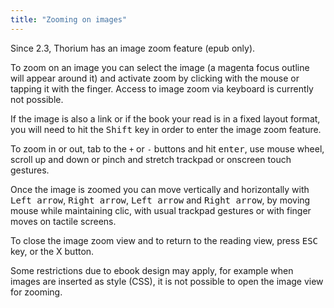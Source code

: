 ```yaml
---
title: "Zooming on images"
---
```

Since 2.3, Thorium has an image zoom feature (epub only).

To zoom on an image you can select the image (a magenta focus outline will appear around it) and activate zoom by clicking with the mouse or tapping it with the finger. Access to image zoom via keyboard is currently not possible.

If the image is also a link or if the book your read is in a fixed layout format, you will need to hit the <kbd>Shift</kbd> key in order to enter the image zoom feature.

To zoom in or out, tab to the `+` or `-` buttons and hit <kbd>enter</kbd>, use mouse wheel, scroll up and down or pinch and stretch trackpad or onscreen touch gestures.

Once the image is zoomed you can move vertically and horizontally with <kbd>Left arrow</kbd>, <kbd>Right arrow</kbd>, <kbd>Left arrow</kbd> and <kbd>Right arrow</kbd>, by moving mouse while maintaining clic, with usual trackpad gestures or with finger moves on tactile screens.

To close the image zoom view and to return to the reading view, press <kbd>ESC</kbd> key, or the X button.

Some restrictions due to ebook design may apply, for example when images are inserted as style (CSS), it is not possible to open the image view for zooming.